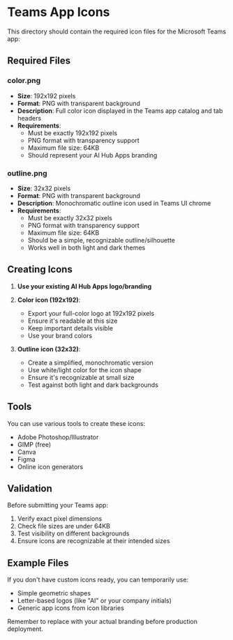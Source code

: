 # Teams App Icons

This directory should contain the required icon files for the Microsoft Teams app:

## Required Files

### color.png

- **Size**: 192x192 pixels
- **Format**: PNG with transparent background
- **Description**: Full color icon displayed in the Teams app catalog and tab headers
- **Requirements**:
  - Must be exactly 192x192 pixels
  - PNG format with transparency support
  - Maximum file size: 64KB
  - Should represent your AI Hub Apps branding

### outline.png

- **Size**: 32x32 pixels
- **Format**: PNG with transparent background
- **Description**: Monochromatic outline icon used in Teams UI chrome
- **Requirements**:
  - Must be exactly 32x32 pixels
  - PNG format with transparency support
  - Maximum file size: 64KB
  - Should be a simple, recognizable outline/silhouette
  - Works well in both light and dark themes

## Creating Icons

1. **Use your existing AI Hub Apps logo/branding**
2. **Color icon (192x192)**:
   - Export your full-color logo at 192x192 pixels
   - Ensure it's readable at this size
   - Keep important details visible
   - Use your brand colors

3. **Outline icon (32x32)**:
   - Create a simplified, monochromatic version
   - Use white/light color for the icon shape
   - Ensure it's recognizable at small size
   - Test against both light and dark backgrounds

## Tools

You can use various tools to create these icons:

- Adobe Photoshop/Illustrator
- GIMP (free)
- Canva
- Figma
- Online icon generators

## Validation

Before submitting your Teams app:

1. Verify exact pixel dimensions
2. Check file sizes are under 64KB
3. Test visibility on different backgrounds
4. Ensure icons are recognizable at their intended sizes

## Example Files

If you don't have custom icons ready, you can temporarily use:

- Simple geometric shapes
- Letter-based logos (like "AI" or your company initials)
- Generic app icons from icon libraries

Remember to replace with your actual branding before production deployment.
